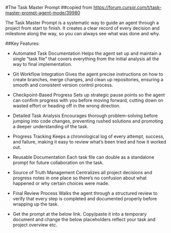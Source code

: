 #The Task Master Prompt
##copied from https://forum.cursor.com/t/task-master-prompt-agent-mode/39980

The Task Master Prompt is a systematic way to guide an agent through a project from start to finish. It creates a clear record of every decision and milestone along the way, so you can always see what was done and why.

##Key Features:

- Automated Task Documentation
Helps the agent set up and maintain a single “task file” that covers everything from the initial analysis all the way to final implementation.

- Git Workflow Integration
Gives the agent precise instructions on how to create branches, merge changes, and clean up repositories, ensuring a smooth and consistent version control process.

- Checkpoint-Based Progress
Sets up strategic pause points so the agent can confirm progress with you before moving forward, cutting down on wasted effort or heading off in the wrong direction.

- Detailed Task Analysis
Encourages thorough problem-solving before jumping into code changes, preventing rushed solutions and promoting a deeper understanding of the task.

- Progress Tracking
Keeps a chronological log of every attempt, success, and failure, making it easy to review what’s been tried and how it worked out.

- Reusable Documentation
Each task file can double as a standalone prompt for future collaboration on the task.

- Source of Truth Management
Centralizes all project decisions and progress notes in one place so there’s no confusion about what happened or why certain choices were made.

- Final Review Process
Walks the agent through a structured review to verify that every step is completed and documented properly before wrapping up the task.

- Get the prompt at the below link. Copy/paste it into a temporary document and change the below placeholders reflect your task and project overview etc.
